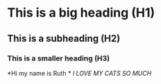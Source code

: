 # This is a big heading (H1)
## This is a subheading (H2)
### This is a smaller heading (H3)
*Hi my name is Ruth *
_I LOVE MY CATS SO MUCH_
